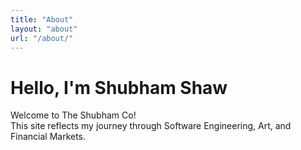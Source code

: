 ```yaml
---
title: "About"
layout: "about"
url: "/about/"
---
```


# Hello, I'm Shubham Shaw

Welcome to The Shubham Co!  
This site reflects my journey through Software Engineering, Art, and Financial Markets.
